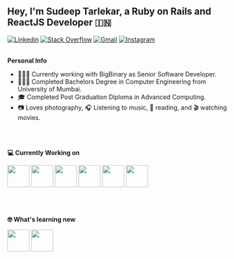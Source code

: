 ## Hey, I'm Sudeep Tarlekar, a Ruby on Rails and ReactJS Developer <span>&#x1F1EE;&#x1F1F3;</span>

[![Linkedin](https://img.shields.io/badge/-LinkedIn-blue?style=plastic&logo=Linkedin&logoColor=white)](https://www.linkedin.com/in/sudeep-tarlekar-61526737/)
[![Stack Overflow](https://img.shields.io/badge/-StackOverflow-white?style=plastic&logo=stack%20overflow)](https://stackoverflow.com/users/5076284/sudeeptarlekar)
[![Gmail](https://img.shields.io/badge/-Gmail-c14438?style=plastic&logo=Gmail&logoColor=white)](mailto:sudeeptarlekar@gmail.com)
[![Instagram](https://img.shields.io/badge/-Instagram-c13584?style=plastic&labelColor=c13584&logo=instagram&logoColor=white)](https://www.instagram.com/sudeeptarlekar2092/)
<br />
<br />

**Personal Info**
- 🧑🏻‍💻 Currently working with BigBinary as Senior Software Developer.
- 👨🏻‍🎓 Completed Bachelors Degree in Computer Engineering from University of Mumbai.
- 🎓 Completed Post Graduation Diploma in Advanced Computing.
- 📷 Loves photography, 🎧 Listening to music, 📖 reading, and 🎬 watching movies.

<br />
<br />

**💻 Currently Working on**

<code><a href="https://www.ruby-lang.org/en/" target="_blank"><img height="50" src="https://www.vectorlogo.zone/logos/ruby-lang/ruby-lang-ar21.svg"></a></code>
<code><a href="https://www.python.org/" target="_blank"><img height="50" src="https://www.vectorlogo.zone/logos/python/python-ar21.svg"></a></code>
<code><a href="https://reactjs.org/" target="_blank"><img height="50" src="https://www.vectorlogo.zone/logos/reactjs/reactjs-ar21.svg"></a></code>
<code><a href="https://www.javascript.com/" target="_blank"><img height="50" src="https://upload.vectorlogo.zone/logos/javascript/images/239ec8a4-163e-4792-83b6-3f6d96911757.svg"></a></code>
<code><a href="https://www.docker.com/" target="_blank"><img height="50" src="https://www.vectorlogo.zone/logos/docker/docker-ar21.svg"></a></code>
<code><a href="https://aws.amazon.com/" target="_blank"><img height="50" src="https://www.vectorlogo.zone/logos/amazon_aws/amazon_aws-ar21.svg"></a></code>

<br />
<br />

**🤓 What's learning new**

<code><a href="https://nextjs.org/" target="_blank"><img height="50" src="https://upload.vectorlogo.zone/logos/nextjs/images/2d3864ef-00e0-4026-ab1d-30e4a98e2899.svg"></a></code>
<code><a href="https://nodejs.org/" target="_blank"><img height="50" src="https://www.vectorlogo.zone/logos/nodejs/nodejs-ar21.svg"></a></code>
